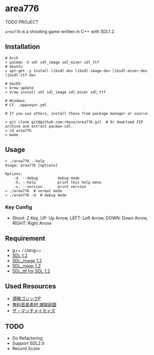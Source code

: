 area776
=======

*TODO PROJECT*

`area776` is a shooting game written in C++ with SDL1.2.

## Installation

```console
# Arch
> pacman -S sdl sdl_image sdl_mixer sdl_ttf
# Ubuntu
> apt-get -y install libsdl-dev libsdl-image-dev libsdl-mixer-dev libsdl-ttf-dev

# macOS
> brew update
> brew install sdl sdl_image sdl_mixer sdl_ttf

# Windows
# Cf. .appveyor.yml

# If you use others, install those from package manager or source.

> git clone git@github.com:r6eve/area776.git  # Or download ZIP archive and extract pacman-sdl.
> cd area776
> make
```

## Usage

```console
> ./area776 --help
Usage: area776 [options]

Options:
    -d  --debug         debug mode
    -h, --help          print this help menu
    -v, --version       print version
> ./area776  # normal mode
> ./area776 -d  # debug mode
```

### Key Config

* Shoot: Z Key, UP: Up Arrow, LEFT: Left Arrow, DOWN: Down Arrow, RIGHT: Right Arrow

## Requirement

* g++ / clang++
* [SDL 1.2][]
* [SDL_image 1.2][]
* [SDL_mixer 1.2][]
* [SDL_ttf for SDL 1.2][]

## Used Resources

* [源暎ゴシックP][]
* [無料音楽素材 煉獄庭園][]
* [ザ・マッチメイカァズ][]

## TODO

* Do Refactoring
* Support SDL2.0
* Record Score

[SDL 1.2]: http://www.libsdl.org/
[SDL_image 1.2]: https://www.libsdl.org/projects/SDL_image/release-1.2.html
[SDL_mixer 1.2]: https://www.libsdl.org/projects/SDL_mixer/release-1.2.html
[SDL_ttf for SDL 1.2]: https://www.libsdl.org/projects/SDL_ttf/release-1.2.html
[源暎ゴシックP]: https://okoneya.jp/font/genei-antique.html
[無料音楽素材 煉獄庭園]: http://www.rengoku-teien.com/
[ザ・マッチメイカァズ]: http://osabisi.sakura.ne.jp/m2/tm4/se_001.html
